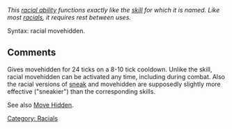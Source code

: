 *This [racial ability](:Category:_Racials "wikilink") functions exactly
like the [skill](:Category:_Skills "wikilink") for which it is named.
Like most [racials](:Category:_Racials "wikilink"), it requires rest
between uses.*

Syntax: racial movehidden.

## Comments

Gives movehidden for 24 ticks on a 8-10 tick cooldown. Unlike the skill,
racial movehidden can be activated any time, including during combat.
Also the racial versions of [sneak](Racial_Sneak "wikilink") and
movehidden are supposedly slightly more effective ("sneakier") than the
corresponding skills.

See also [Move Hidden](Move_Hidden "wikilink").

[Category: Racials](Category:_Racials "wikilink")
